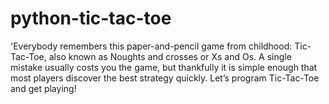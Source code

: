 # python-tic-tac-toe
'Everybody remembers this paper-and-pencil game from childhood: Tic-Tac-Toe,   also known as Noughts and crosses or Xs and Os. A single mistake usually costs you   the game, but thankfully it is simple enough that most players discover the best   strategy quickly. Let’s program Tic-Tac-Toe and get playing!
